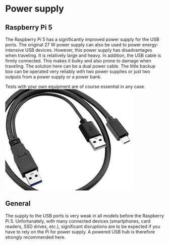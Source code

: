 # Power supply

## Raspberry Pi 5
The Raspberry Pi 5 has a significantly improved power supply for the USB ports. The original 27 W power supply can also be used to power energy-intensive USB devices.
However, this power supply has disadvantages when traveling. It is relatively large and heavy. In addition, the USB cable is firmly connected. This makes it bulky and also prone to damage when traveling. The solution here can be a dual power cable. The little backup box can be operated very reliably with two power supplies or just two outputs from a power supply or a power bank.<br>

Tests with your own equipment are of course essential in any case.<br>
<img src="images/dual-power-usbc.png"  align="left" title="Dual power cable"><BR CLEAR="all">
## General
The supply to the USB ports is very weak in all models before the Raspberry Pi 5. Unfortunately, with many connected devices (smartphones, card readers, SSD drives, etc.), significant disruptions are to be expected if you have to rely on the Pi for power supply. A powered USB hub is therefore strongly recommended here.
